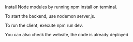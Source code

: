 Install Node modules by running npm install on terminal.

To start the backend, use nodemon server.js.

To run the client, execute npm run dev.

You can also check the website, the code is already deployed

